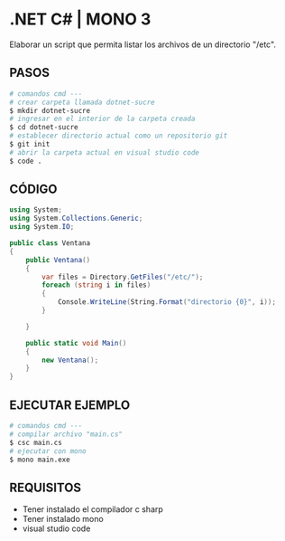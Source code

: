 # .NET C# | MONO 3


Elaborar un script que permita listar los archivos de un directorio "/etc".


## PASOS

```sh
# comandos cmd ---
# crear carpeta llamada dotnet-sucre
$ mkdir dotnet-sucre 
# ingresar en el interior de la carpeta creada
$ cd dotnet-sucre
# establecer directorio actual como un repositorio git
$ git init
# abrir la carpeta actual en visual studio code
$ code .
```

## CÓDIGO

```cs
using System;
using System.Collections.Generic;
using System.IO;

public class Ventana
{
    public Ventana()
    {
        var files = Directory.GetFiles("/etc/");
        foreach (string i in files)
        {
            Console.WriteLine(String.Format("directorio {0}", i));
        }

    }

    public static void Main()
    {
        new Ventana();
    }
}
```


## EJECUTAR EJEMPLO

```sh
# comandos cmd ---
# compilar archivo "main.cs"
$ csc main.cs
# ejecutar con mono
$ mono main.exe
```

## REQUISITOS 

* Tener instalado el compilador c sharp
* Tener instalado mono
* visual studio code